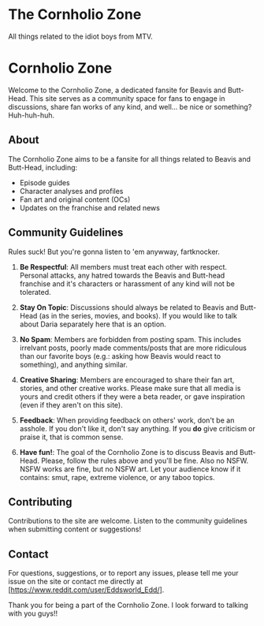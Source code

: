 # The Cornholio Zone
All things related to the idiot boys from MTV.
# Cornholio Zone

Welcome to the Cornholio Zone, a dedicated fansite for Beavis and Butt-Head. This site serves as a community space for fans to engage in discussions, share fan works of any kind, and well... be nice or something? Huh-huh-huh.

## About

The Cornholio Zone aims to be a fansite for all things related to Beavis and Butt-Head, including:
- Episode guides
- Character analyses and profiles
- Fan art and original content (OCs)
- Updates on the franchise and related news

## Community Guidelines

Rules suck! But you're gonna listen to 'em anywway, fartknocker.

1. **Be Respectful**: All members must treat each other with respect. Personal attacks, any hatred towards the Beavis and Butt-head franchise and it's characters or harassment of any kind will not be tolerated.
   
2. **Stay On Topic**: Discussions should always be related to Beavis and Butt-Head (as in the series, movies, and books). If you would like to talk about Daria separately here that is an option.

3. **No Spam**: Members are forbidden from posting spam. This includes irrelvant posts, poorly made comments/posts that are more ridiculous than our favorite boys (e.g.: asking how Beavis would react to something), and anything similar.

4. **Creative Sharing**: Members are encouraged to share their fan art, stories, and other creative works. Please make sure that all media is yours and credit others if they were a beta reader, or gave inspiration (even if they aren't on this site).

5. **Feedback**: When providing feedback on others' work, don't be an asshole. If you don't like it, don't say anything. If you **do** give criticism or praise it, that is common sense.

6. **Have fun!**: The goal of the Cornholio Zone is to discuss Beavis and Butt-Head. Please, follow the rules above and you'll be fine. Also no NSFW. NSFW works are fine, but no NSFW art. Let your audience know if it contains: smut, rape, extreme violence, or any taboo topics.

## Contributing

Contributions to the site are welcome. Listen to the community guidelines when submitting content or suggestions!

## Contact

For questions, suggestions, or to report any issues, please tell me your issue on the site or contact me directly at [https://www.reddit.com/user/Eddsworld_Edd/].

Thank you for being a part of the Cornholio Zone. I look forward to talking with you guys!!
